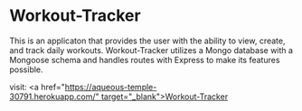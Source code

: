 # Workout-Tracker
This is an applicaton that provides the user with the ability to view, create, and track daily workouts. Workout-Tracker utilizes a Mongo database with a Mongoose schema and handles routes with Express to make its features possible.




visit: <a href="https://aqueous-temple-30791.herokuapp.com/" target="_blank">Workout-Tracker</a>

